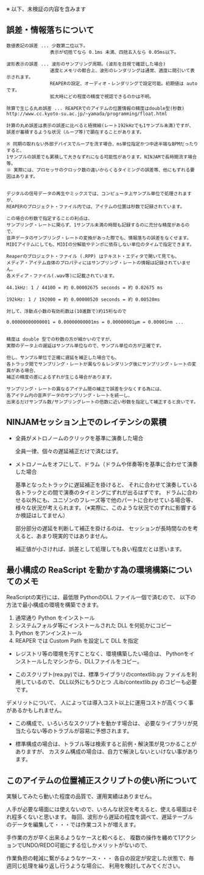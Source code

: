 
※ 以下、未検証の内容を含みます


## 誤差・情報落ちについて

    数値表記の誤差 ... 少数第二位以下。
                    表示が切捨てなら 0.1ms 未満、四捨五入なら 0.05ms以下。

    波形表示の誤差 ... 波形のサンプリング周期。(波形を目視で確認した場合)
                    速度とメモリの都合上、波形のレンダリングは通常、適度に間引いて表示されます。
                    REAPERの設定、オーディオ・レンダリングで設定可能。初期値は auto です。
                    拡大時にどの程度の精度で視認できるのかは不明。

    除算で生じる丸め誤差 ... REAPERでのアイテムの位置情報の精度はdouble型(秒数)
    http://www.cc.kyoto-su.ac.jp/~yamada/programming/float.html

    計算の丸め誤差は表示の誤差に比べると極微細(レート192kHzでも1サンプル未満)ですが、
    誤差が蓄積するような状況（ループ等)で顕在することがあります。

    ※ 同期の取れない外部デバイスでループを流す場合、ms単位指定かつ中途半端なBPMだったりすると、
    1サンプルの誤差でも累積して大きなずれになる可能性があります。NINJAMで長時間流す場合等。
    ※ 実際には、プロセッサのクロック数の違いからくるタイミングの誤差等、他にもずれる要因はあります。


    デジタルの信号データの再生やミックスでは、コンピュータ上サンプル単位で処理されますが、
    REAPERのプロジェクト・ファイル内では、アイテムの位置は秒数で記録されています。

    この場合の秒数で指定することの利点は、
    サンプリング・レートに関らず、1サンプル未満の時間も記録するのに充分な精度があるので、
    音声データのサンプリング・レートの変換があった際でも、情報落ちの誤差をなくせます。
    MIDIアイテムにしても、MIDIの分解能やテンポに依存しない単位のタイムで指定できます。

    Reaperのプロジェクト・ファイル (.RPP) はテキスト・エディタで開いて見ても、
    メディア・アイテム自体のプロパティにはサンプリング・レートの情報は記録されていません。
    各メディア・ファイル(.wav等)に記載されています。

    44.1kHz: 1 / 44100 = 約 0.00002675 seconds = 約 0.02675 ms

    192kHz: 1 / 192000 = 約 0.00000520 seconds = 約 0.00520ms

    対して、浮動点小数の有効桁数は(10進数で)約15桁なので

    0.00000000000001 = 0.00000000001ms = 0.00000001μm = 0.00001nm ...


    精度は double 型での秒数の方が細かいのですが、
    実際のデータ上の遅延はサンプル単位なので、サンプル単位の方が正確です。

    但し、サンプル単位で正確に遅延を補正した場合でも、
    各トラック間でサンプリング・レートが異なり＆レンダリング後にサンプリング・レートの変異がある場合、
    補正の精度の差によるずれが生じる場合があります。

    サンプリング・レートの異なるアイテム間の補正で誤差を少なくする為には、
    各アイテム内の音声データのサンプリング・レートを統一し、
    出来るだけサンプル数/サンプリングレートの倍数に近い秒数を指定して補正すると良いです。


## NINJAMセッション上でのレイテンシの累積

  * 全員がメトロノームのクリックを基準に演奏した場合

    全員一律、個々の遅延補正だけで済むはず。

  * メトロノームをオフにして、ドラム（ドラムや伴奏等)を基準に合わせて演奏した場合

    基準となったトラックに遅延補正を掛けると、
    それに合わせて演奏している各トラックとの間で演奏のタイミングにずれが出るはずです。
    ドラムに合わせる以外にも、ユニゾンのフレーズ等で他のパートに合わせている場合等、
    様々な状況が考えられます。（※実際に、このような状況でのずれに影響するか検証はしてません）

    部分部分の遅延を判断して補正を掛けるのは、
    セッションが長時間なのを考えると、あまり現実的ではありません。

    補正値が小さければ、誤差として処理しても良い程度だとは思います。


## 最小構成の ReaScript を動かす為の環境構築についてのメモ

 ReaScriptの実行には、最低限 PythonのDLL ファイル一個で済むので、
 以下の方法で最小構成の環境を構築できます。

  1. 通常通り Python をインストール
  2. システムフォルダ等にインストールされた DLL を何処かにコピー
  3. Python をアンインストール
  4. REAPER では Custom Path を設定して DLL を指定

  * レジストリ等の環境を汚すことなく、環境構築したい場合は、
    Pythonをインストールしたマシンから、DLLファイルをコピー。

  * このスクリプト(rea.py)では、標準ライブラリのcontextlib.py ファイルを利用しているので、
    DLL以外にもうひとつ ./Lib/contextlib.py のコピーも必要です。


  デメリットについて、
  人によっては導入コスト以上に運用コストが高くつく事があるかもしれません。

  * この構成で、いろいろなスクリプトを動かす場合は、
    必要なライブラリが見当たらない等のトラブルが容易に予想されます。

  * 標準構成の場合は、トラブル等は検索すると前例・解決策が見つかることがありますが、
    カスタム構成の場合は、自力で解決しないといけない事があります。


## このアイテムの位置補正スクリプトの使い所について

  実験してみたら動いた程度の品質で、運用実績はありません。

  人手が必要な場面には使えないので、いろんな状況を考えると、使える場面はそれ程多くないと思います。
  毎回、波形から遅延の程度を調べて、遅延テーブルのデータを編集して・・・では作業コストが増えます。

  手作業の方が早く出来るようなケースと較べると、
  複数の操作を纏めて1アクションでUNDO/REDO可能にする位しかメリットがないので、

  作業負担の軽減に繋がるようなケース・・・
  各自の設定が安定した状態で、毎週同じ処理を繰り返し行うような場合に、
  利用を検討してみてください。
